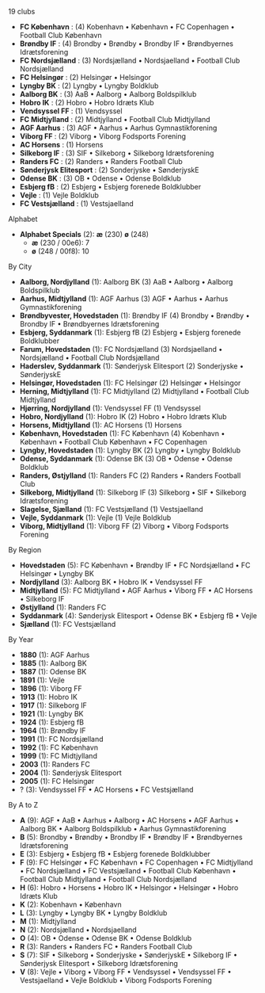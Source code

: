 19 clubs

- **FC København** : (4) Kobenhavn • København • FC Copenhagen • Football Club København
- **Brøndby IF** : (4) Brondby • Brøndby • Brondby IF • Brøndbyernes Idrætsforening
- **FC Nordsjælland** : (3) Nordsjælland • Nordsjaelland • Football Club Nordsjælland
- **FC Helsingør** : (2) Helsingør • Helsingor
- **Lyngby BK** : (2) Lyngby • Lyngby Boldklub
- **Aalborg BK** : (3) AaB • Aalborg • Aalborg Boldspilklub
- **Hobro IK** : (2) Hobro • Hobro Idræts Klub
- **Vendsyssel FF** : (1) Vendsyssel
- **FC Midtjylland** : (2) Midtjylland • Football Club Midtjylland
- **AGF Aarhus** : (3) AGF • Aarhus • Aarhus Gymnastikforening
- **Viborg FF** : (2) Viborg • Viborg Fodsports Forening
- **AC Horsens** : (1) Horsens
- **Silkeborg IF** : (3) SIF • Silkeborg • Silkeborg Idrætsforening
- **Randers FC** : (2) Randers • Randers Football Club
- **Sønderjysk Elitesport** : (2) Sonderjyske • SønderjyskE
- **Odense BK** : (3) OB • Odense • Odense Boldklub
- **Esbjerg fB** : (2) Esbjerg • Esbjerg forenede Boldklubber
- **Vejle** : (1) Vejle Boldklub
- **FC Vestsjælland** : (1) Vestsjaelland




Alphabet

- **Alphabet Specials** (2):  **æ** (230) **ø** (248)
  - **æ** (230 / 00e6): 7
  - **ø** (248 / 00f8): 10




By City

- **Aalborg, Nordjylland** (1): Aalborg BK  (3) AaB • Aalborg • Aalborg Boldspilklub
- **Aarhus, Midtjylland** (1): AGF Aarhus  (3) AGF • Aarhus • Aarhus Gymnastikforening
- **Brøndbyvester, Hovedstaden** (1): Brøndby IF  (4) Brondby • Brøndby • Brondby IF • Brøndbyernes Idrætsforening
- **Esbjerg, Syddanmark** (1): Esbjerg fB  (2) Esbjerg • Esbjerg forenede Boldklubber
- **Farum, Hovedstaden** (1): FC Nordsjælland  (3) Nordsjaelland • Nordsjælland • Football Club Nordsjælland
- **Haderslev, Syddanmark** (1): Sønderjysk Elitesport  (2) Sonderjyske • SønderjyskE
- **Helsingør, Hovedstaden** (1): FC Helsingør  (2) Helsingør • Helsingor
- **Herning, Midtjylland** (1): FC Midtjylland  (2) Midtjylland • Football Club Midtjylland
- **Hjørring, Nordjylland** (1): Vendsyssel FF  (1) Vendsyssel
- **Hobro, Nordjylland** (1): Hobro IK  (2) Hobro • Hobro Idræts Klub
- **Horsens, Midtjylland** (1): AC Horsens  (1) Horsens
- **København, Hovedstaden** (1): FC København  (4) Kobenhavn • København • Football Club København • FC Copenhagen
- **Lyngby, Hovedstaden** (1): Lyngby BK  (2) Lyngby • Lyngby Boldklub
- **Odense, Syddanmark** (1): Odense BK  (3) OB • Odense • Odense Boldklub
- **Randers, Østjylland** (1): Randers FC  (2) Randers • Randers Football Club
- **Silkeborg, Midtjylland** (1): Silkeborg IF  (3) Silkeborg • SIF • Silkeborg Idrætsforening
- **Slagelse, Sjælland** (1): FC Vestsjælland  (1) Vestsjaelland
- **Vejle, Syddanmark** (1): Vejle  (1) Vejle Boldklub
- **Viborg, Midtjylland** (1): Viborg FF  (2) Viborg • Viborg Fodsports Forening




By Region

- **Hovedstaden** (5):   FC København • Brøndby IF • FC Nordsjælland • FC Helsingør • Lyngby BK
- **Nordjylland** (3):   Aalborg BK • Hobro IK • Vendsyssel FF
- **Midtjylland** (5):   FC Midtjylland • AGF Aarhus • Viborg FF • AC Horsens • Silkeborg IF
- **Østjylland** (1):   Randers FC
- **Syddanmark** (4):   Sønderjysk Elitesport • Odense BK • Esbjerg fB • Vejle
- **Sjælland** (1):   FC Vestsjælland




By Year

- **1880** (1):   AGF Aarhus
- **1885** (1):   Aalborg BK
- **1887** (1):   Odense BK
- **1891** (1):   Vejle
- **1896** (1):   Viborg FF
- **1913** (1):   Hobro IK
- **1917** (1):   Silkeborg IF
- **1921** (1):   Lyngby BK
- **1924** (1):   Esbjerg fB
- **1964** (1):   Brøndby IF
- **1991** (1):   FC Nordsjælland
- **1992** (1):   FC København
- **1999** (1):   FC Midtjylland
- **2003** (1):   Randers FC
- **2004** (1):   Sønderjysk Elitesport
- **2005** (1):   FC Helsingør
- ? (3):   Vendsyssel FF • AC Horsens • FC Vestsjælland






By A to Z

- **A** (9): AGF • AaB • Aarhus • Aalborg • AC Horsens • AGF Aarhus • Aalborg BK • Aalborg Boldspilklub • Aarhus Gymnastikforening
- **B** (5): Brondby • Brøndby • Brondby IF • Brøndby IF • Brøndbyernes Idrætsforening
- **E** (3): Esbjerg • Esbjerg fB • Esbjerg forenede Boldklubber
- **F** (9): FC Helsingør • FC København • FC Copenhagen • FC Midtjylland • FC Nordsjælland • FC Vestsjælland • Football Club København • Football Club Midtjylland • Football Club Nordsjælland
- **H** (6): Hobro • Horsens • Hobro IK • Helsingor • Helsingør • Hobro Idræts Klub
- **K** (2): Kobenhavn • København
- **L** (3): Lyngby • Lyngby BK • Lyngby Boldklub
- **M** (1): Midtjylland
- **N** (2): Nordsjælland • Nordsjaelland
- **O** (4): OB • Odense • Odense BK • Odense Boldklub
- **R** (3): Randers • Randers FC • Randers Football Club
- **S** (7): SIF • Silkeborg • Sonderjyske • SønderjyskE • Silkeborg IF • Sønderjysk Elitesport • Silkeborg Idrætsforening
- **V** (8): Vejle • Viborg • Viborg FF • Vendsyssel • Vendsyssel FF • Vestsjaelland • Vejle Boldklub • Viborg Fodsports Forening




